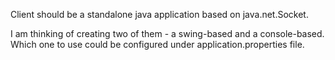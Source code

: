 Client should be a standalone java application based on java.net.Socket.

I am thinking of creating two of them - a swing-based and a console-based. 
Which one to use could be configured under application.properties file.